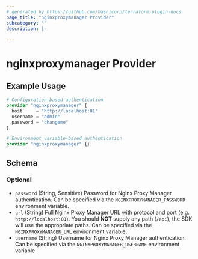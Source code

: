 ```yaml
---
# generated by https://github.com/hashicorp/terraform-plugin-docs
page_title: "nginxproxymanager Provider"
subcategory: ""
description: |-
  
---
```


# nginxproxymanager Provider



## Example Usage

```terraform
# Configuration-based authentication
provider "nginxproxymanager" {
  host     = "http://localhost:81"
  username = "admin"
  password = "changeme"
}

# Environment variable-based authentication
provider "nginxproxymanager" {}
```

<!-- schema generated by tfplugindocs -->
## Schema

### Optional

- `password` (String, Sensitive) Password for Nginx Proxy Manager authentication. Can be specified via the `NGINXPROXYMANAGER_PASSWORD` environment variable.
- `url` (String) Full Nginx Proxy Manager URL with protocol and port (e.g. `http://localhost:81`). You should **NOT** supply any path (`/api`), the SDK will use the appropriate paths. Can be specified via the `NGINXPROXYMANAGER_URL` environment variable.
- `username` (String) Username for Nginx Proxy Manager authentication. Can be specified via the `NGINXPROXYMANAGER_USERNAME` environment variable.
